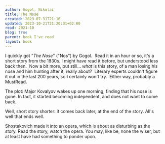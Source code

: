 ```yaml
---
author: Gogol, Nikolai
title: The Nose
created: 2023-07-31T21:16
updated: 2023-10-21T21:20:31+02:00
read: 2021-10
blog: true
parent: book I've read
layout: book
---
```


I quickly got "_The Nose_" ("Nos") by Gogol.  Read it in an hour or so, it's a short story from the 1830s. I might have read it before, but understood less back then.  Now a bit more, but still... *what* is this story, of a man losing his nose and him hunting after it, really about?  Literary experts couldn't figure it out in the last 200 years, so I certainly won't try.  Either way, probably a MustRead.

The plot: Major Kovalyov wakes up one morning, finding that his nose is gone.  In fact, it started becoming independent, and does not want to come back.

Well, short story shorter: it comes back later, at the end of the story.  All's well that ends well.

Shostakovich made it into an opera, which is about as disturbing as the story.  Read the story, watch the opera.  You may, like be, none the wiser, but at least have had something to ponder upon.

